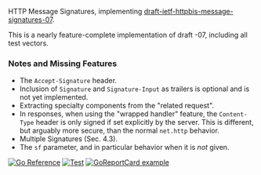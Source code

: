 HTTP Message Signatures, implementing [draft-ietf-httpbis-message-signatures-07](https://www.ietf.org/archive/id/draft-ietf-httpbis-message-signatures-07.html).

This is a nearly feature-complete implementation of draft -07, including all test vectors.

### Notes and Missing Features
* The `Accept-Signature` header.
* Inclusion of `Signature` and `Signature-Input` as trailers is optional and is not yet implemented.
* Extracting specialty components from the "related request".
* In responses, when using the "wrapped handler" feature, the `Content-Type` header is only signed if set explicitly by the server. This is different, but arguably more secure, than the normal `net.http` behavior.
* Multiple Signatures (Sec. 4.3).
* The `sf` parameter, and in particular behavior when it is *not* given.

[![Go Reference](https://pkg.go.dev/badge/github.com/yaronf/httpsign.svg)](https://pkg.go.dev/github.com/yaronf/httpsign)
[![Test](https://github.com/yaronf/httpsign/actions/workflows/test.yml/badge.svg)](https://github.com/yaronf/httpsign/actions/workflows/test.yml)
[![GoReportCard example](https://goreportcard.com/badge/github.com/yaronf/httpsign)](https://goreportcard.com/report/github.com/yaronf/httpsign)
